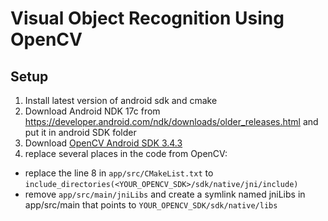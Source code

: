 # Visual Object Recognition Using OpenCV

## Setup

1. Install latest version of android sdk and cmake
2. Download Android NDK 17c from <https://developer.android.com/ndk/downloads/older_releases.html> and put it in android SDK folder
3. Download [OpenCV Android SDK 3.4.3](https://sourceforge.net/projects/opencvlibrary/files/opencv-android/3.4.3/)
4. replace several places in the code from OpenCV:
  - replace the line 8 in `app/src/CMakeList.txt` to `include_directories(<YOUR_OPENCV_SDK>/sdk/native/jni/include)`
  - remove `app/src/main/jniLibs` and create a symlink named jniLibs in app/src/main that points to `YOUR_OPENCV_SDK/sdk/native/libs`
